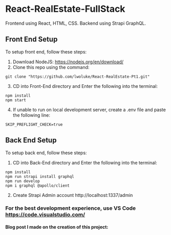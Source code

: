 # React-RealEstate-FullStack
Frontend using React, HTML, CSS. Backend using Strapi GraphQL.
## Front End Setup
To setup front end, follow these steps:

1) Download NodeJS: https://nodejs.org/en/download/
2) Clone this repo using the command:
```
git clone "https://github.com/lwoluke/React-RealEstate-Pt1.git"
```
3) CD into Front-End directory and Enter the following into the terminal:
```
npm install
npm start
```
4) If unable to run on local development server, create a .env file and paste the following line:
```
SKIP_PREFLIGHT_CHECK=true
```

## Back End Setup
To setup back end, follow these steps:

1) CD into Back-End directory and Enter the following into the terminal:
```
npm install
npm run strapi install graphql
npm run develop
npm i graphql @apollo/client
```
2) Create Strapi Admin account http://localhost:1337/admin

### For the best development experience, use VS Code https://code.visualstudio.com/
#### Blog post I made on the creation of this project:

